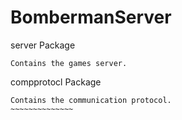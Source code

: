 BombermanServer
===============

  server Package
  ~~~~~~~~~~~~~~
  Contains the games server.
  ~~~~~~~~~~~~~~~~~~~
  
  compprotocl Package
  ~~~~~~~~~~~~~~~~~~~
  Contains the communication protocol. 
  ~~~~~~~~~~~~~~
